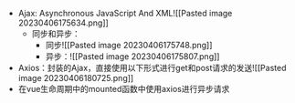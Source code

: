- Ajax: Asynchronous JavaScript And XML![[Pasted image 20230406175634.png]]
	- 同步和异步：
		- 同步![[Pasted image 20230406175748.png]]
		- 异步：![[Pasted image 20230406175807.png]]
- Axios：封装的Ajax，直接使用以下形式进行get和post请求的发送![[Pasted image 20230406180725.png]]
- 在vue生命周期中的mounted函数中使用axios进行异步请求
